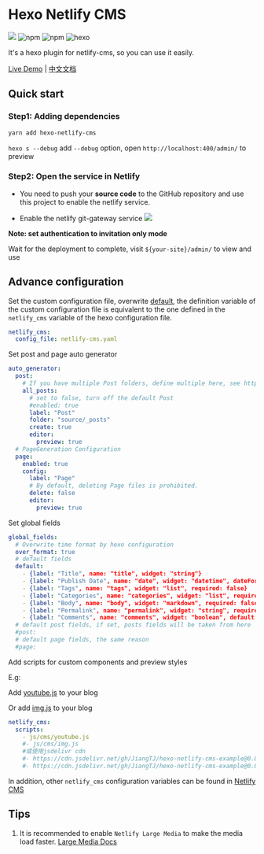# Hexo Netlify CMS
[![](https://img.shields.io/npm/v/hexo-netlify-cms.svg?style=popout-square)](https://www.npmjs.com/package/hexo-netlify-cms)
![npm](https://img.shields.io/npm/dt/hexo-netlify-cms.svg?style=popout-square)
![npm](https://img.shields.io/npm/l/hexo-netlify-cms.svg?style=popout-square)
![hexo](https://img.shields.io/badge/hexo-5+-blue.svg)

It's a hexo plugin for netlify-cms, so you can use it easily.   

[Live Demo](https://github.com/JiangTJ/hexo-netlify-cms-example) | [中文文档](README-ZH.md)

## Quick start

### Step1: Adding dependencies

```bash
yarn add hexo-netlify-cms
```

`hexo s --debug` add `--debug` option, open `http://localhost:400/admin/` to preview

### Step2: Open the service in Netlify

- You need to push your **source code** to the GitHub repository and use this project to enable the netlify service.

- Enable the netlify git-gateway service
  ![](imgs/git-gateway.png)

**Note: set authentication to invitation only mode**

Wait for the deployment to complete, visit `${your-site}/admin/` to view and use

## Advance configuration

Set the custom configuration file, overwrite [default](admin/config.yml), the definition variable of the custom configuration file is equivalent to the one defined in the `netlify_cms` variable of the hexo configuration file.
```yml
netlify_cms:
  config_file: netlify-cms.yaml
```

Set post and page auto generator
```yml
auto_generator:
  post:
    # If you have multiple Post folders, define multiple here, see https://github.com/jiangtj/blog/blob/master/netlify-cms.yaml
    all_posts:
      # set to false, turn off the default Post
      #enabled: true
      label: "Post"
      folder: "source/_posts"
      create: true
      editor:
        preview: true
  # PageGeneration Configuration
  page: 
    enabled: true
    config:
      label: "Page"
      # By default, deleting Page files is prohibited.
      delete: false
      editor:
        preview: true
```

Set global fields
```yml
global_fields:
  # Overwrite time format by hexo configuration
  over_format: true
  # default fields
  default:
    - {label: "Title", name: "title", widget: "string"}
    - {label: "Publish Date", name: "date", widget: "datetime", dateFormat: "YYYY-MM-DD", timeFormat: "HH:mm:ss", format: "YYYY-MM-DD HH :mm:ss", required: false}
    - {label: "Tags", name: "tags", widget: "list", required: false}
    - {label: "Categories", name: "categories", widget: "list", required: false}
    - {label: "Body", name: "body", widget: "markdown", required: false}
    - {label: "Permalink", name: "permalink", widget: "string", required: false}
    - {label: "Comments", name: "comments", widget: "boolean", default: true, required: false}
  # default post fields, if set, posts fields will be taken from here
  #post:
  # default page fields, the same reason
  #page:
```

Add scripts for custom components and preview styles

E.g:

Add [youtube.js](https://github.com/JiangTJ/hexo-netlify-cms-example/blob/master/source/js/cms/youtube.js) to your blog

Or add [img.js](https://github.com/JiangTJ/hexo-netlify-cms-example/blob/master/source/js/cms/img.js) to your blog

```yml
netlify_cms:
  scripts:
    - js/cms/youtube.js
    #- js/cms/img.js
    #或使用jsdelivr cdn
    #- https://cdn.jsdelivr.net/gh/JiangTJ/hexo-netlify-cms-example@0.0.1/source/js/cms/youtube.js
    #- https://cdn.jsdelivr.net/gh/JiangTJ/hexo-netlify-cms-example@0.0.1/source/js/cms/img.js
```

In addition, other `netlify_cms` configuration variables can be found in [Netlify CMS](https://www.netlifycms.org/docs/configuration-options/)

## Tips
1. It is recommended to enable `Netlify Large Media` to make the media load faster. [Large Media Docs](https://www.netlify.com/docs/large-media/)
